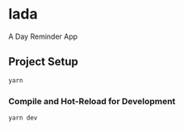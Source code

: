 # lada

A Day Reminder App

## Project Setup

```sh
yarn
```

### Compile and Hot-Reload for Development

```sh
yarn dev
```